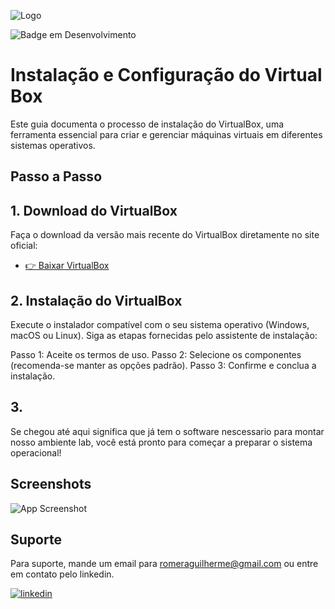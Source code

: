 ![Logo](https://i.ibb.co/hM1bC3X/2.png)

![Badge em Desenvolvimento](http://img.shields.io/static/v1?label=STATUS&message=EM%20DESENVOLVIMENTO&color=GREEN&style=for-the-badge)


# Instalação e Configuração do Virtual Box

Este guia documenta o processo de instalação do VirtualBox, uma ferramenta essencial para criar e gerenciar máquinas virtuais em diferentes sistemas operativos.

## Passo a Passo


## 1. Download do VirtualBox
Faça o download da versão mais recente do VirtualBox diretamente no site oficial:
 - [👉 Baixar VirtualBox](https://www.virtualbox.org/wiki/Downloads)


## 2. Instalação do VirtualBox
Execute o instalador compatível com o seu sistema operativo (Windows, macOS ou Linux).
Siga as etapas fornecidas pelo assistente de instalação:

Passo 1: Aceite os termos de uso.
Passo 2: Selecione os componentes (recomenda-se manter as opções padrão).
Passo 3: Confirme e conclua a instalação.

## 3. 
Se chegou até aqui significa que já tem o software nescessario para montar nosso ambiente lab, você está pronto para começar a preparar o sistema operacional!

## Screenshots

![App Screenshot](https://encrypted-tbn0.gstatic.com/images?q=tbn:ANd9GcRaszM2AejpV-gAHOojTL4WrxGxlhgnmGkcnnyPZ2cnkcUdrgAlogQtr0wjXlTP92gyfHU&usqp=CAU)


## Suporte

Para suporte, mande um email para romeraguilherme@gmail.com ou entre em contato pelo linkedin.


[![linkedin](https://img.shields.io/badge/linkedin-0A66C2?style=for-the-badge&logo=linkedin&logoColor=white)](https://www.linkedin.com/in/guilherme-romera-569801267/)
